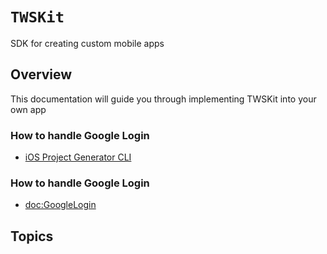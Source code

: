 # ``TWSKit``

SDK for creating custom mobile apps

## Overview

This documentation will guide you through implementing TWSKit into your own app
### How to handle Google Login

- [iOS Project Generator CLI](https://github.com/inovait/tws-cli/tree/main/ios)

### How to handle Google Login

- <doc:GoogleLogin>

## Topics

